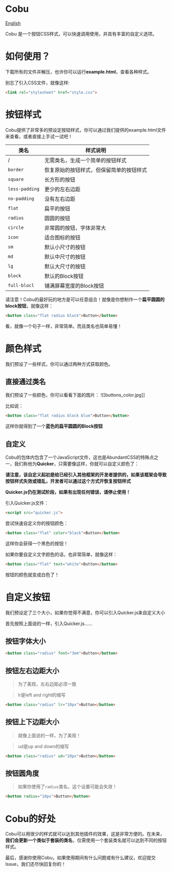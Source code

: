# Cobu
[English](README.md)

Cobu 是一个按钮CSS样式，可以快速调用使用，并具有丰富的自定义选项。

# 如何使用？
下载所有的文件并解压，也许你可以运行**example.html**，查看各种样式。

别忘了引入CSS文件，就像这样:

```html
<link rel="stylesheet" href="style.css">
```

# 按钮样式
Cobu提供了非常多的预设定按钮样式，你可以通过我们提供的example.html文件来查看，或者直接上手试一试吧！

|类名|样式说明|
|----|----|
| / |无需类名，生成一个简单的按钮样式|
|`border`|恢复原始的按钮样式，但保留简单的按钮样式|
|`square`|长方形的按钮|
|`less-padding`|更少的左右边距|
|`no-padding`|没有左右边距|
|`flat`|扁平的按钮|
|`radius`|圆圆的按钮|
|`circle`|非常圆的按钮，字体非常大|
|`icon`|适合图标的按钮|
|`sm`|默认小尺寸的按钮|
|`md`|默认中尺寸的按钮|
|`lg`|默认大尺寸的按钮|
|`block`|默认的Block按钮|
|`full-blocl`|铺满屏幕宽度的Block按钮|

请注意！Cobu的最好玩的地方是可以任意组合！就像是你想制作一个**扁平圆圆的block按钮**，就像这样：

```html
<button class="flat radius block">Button</button>
```

看，就像一个句子一样，非常简单。而且类名也简单易懂！

# 颜色样式
我们预设了一些样式，你可以通过两种方式获取颜色。

## 直接通过类名
我们预设了一些颜色，你可以看看下面的图片：
![[buttons_color.jpg]]

比如说：

```html
<button class="flat radius block blue">Button</button>
```

这样你就得到了一个**蓝色的扁平圆圆的Block按钮**

## 自定义

Cobu的包体内包含了一个JavaScript文件，这也是AbundantCSS的特殊点之一，我们称他为**Quicker**，只需要像这样，你就可以自定义颜色了：

**请注意，该自定义起初是给已经引入其他框架的开发者提供的，如果该框架会导致按钮样式失效或错乱，开发者可以通过这个方式开恢复按钮样式**

**Quicker.js仍在测试阶段，如果有出现任何错误，请停止使用！**

引入Quicker.js文件：

```html
<script src="quicker.js">
```

尝试快速自定义你的按钮颜色：

```html
<button class="flat" color="black">Button</button>
```

这样你会获得一个黑色的按钮！

如果你要自定义文字颜色的话，也非常简单，就像这样：

```html
<button class="flat" text="white">Button</button>
```

按钮的颜色就变成白色了！

# 自定义按钮
我们预设定了三个大小，如果你觉得不满意，你可以引入Quicker.js来自定义大小

首先按照上面说的一样，引入Quicker.js......

## 按钮字体大小
```html
<button class="radius" font="3em">Button</button>
```
## 按钮左右边距大小
> 为了美观，左右边距必须一致

> lr是left and right的缩写
```html
<button class="radius" lr="10px">Button</button>
```

## 按钮上下边距大小
> 就像上面说的一样，为了美观！

> ud是up and down的缩写

```html
<button class="radius" ud="10px">Button</button>
```

## 按钮圆角度

> 如果你使用了`radius`类名，这个设置可能会失效！

```html
<button radius="10px">Button</button>
```

# Cobu的好处
Cobu可以用很少的样式就可以达到其他插件的效果，这是非常方便的。在未来，**我们会更新一个类似于套装的类名**，仅需使用一个套装类名就可以达到不同的按钮样式。

最后，感谢你使用Cobu，如果使用期间有什么问题或有什么建议，欢迎提交Issue，我们还尽快回复你的！
